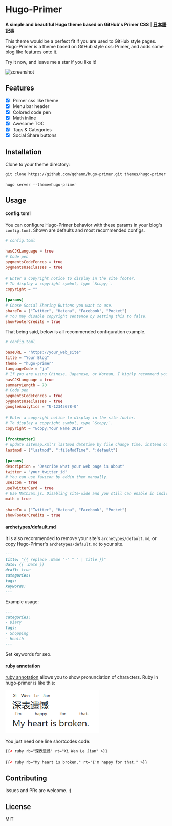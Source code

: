 # Hugo-Primer

**A simple and beautiful Hugo theme based on GitHub's Primer CSS** | **[日本語記事](https://qqhann.dev/blog/theer-stroy/)**

This theme would be a perfect fit if you are used to GitHub style pages.  
Hugo-Primer is a theme based on GitHub style css: Primer, and adds some blog like features onto it.

Try it now, and leave me a star if you like it!

![screenshot](https://github.com/qqhann/hugo-primer/blob/master/images/screenshot.png)

## Features

- [x] Primer css like theme
- [x] Menu bar header
- [x] Colored code pen
- [x] Math inline
- [x] Awesome TOC
- [x] Tags & Categories
- [x] Social Share buttons

## Installation

Clone to your theme directory:

```terminal
git clone https://github.com/qqhann/hugo-primer.git themes/hugo-primer

hugo server --theme=hugo-primer
```

## Usage

#### config.toml

You can configure Hugo-Primer behavior with these params in your blog's `config.toml`. Shown are defaults and most recommended configs.

```config.toml
# config.toml

hasCJKLanguage = true
# Code pen
pygmentsCodeFences = true
pygmentsUseClasses = true

# Enter a copyright notice to display in the site footer.
# To display a copyright symbol, type `&copy;`.
copyright = ""

[params]
# Chose Social Sharing Buttons you want to use.
shareTo = ["Twitter", "Hatena", "Facebook", "Pocket"]
# You may disable copyright sentence by setting this to false.
showFooterCredits = true
```

That being said, below is all recommended configuration example.

```config.toml
# config.toml

baseURL = "https://your_web_site"
title = "Your Blog"
theme = "hugo-primer"
languageCode = "ja"
# If you are using Chinese, Japanese, or Korean, I highly recommend you to set this true.
hasCJKLanguage = true
summaryLength = 70
# Code pen
pygmentsCodeFences = true
pygmentsUseClasses = true
googleAnalytics = "U-12345678-0"

# Enter a copyright notice to display in the site footer.
# To display a copyright symbol, type `&copy;`.
copyright = "&copy;Your Name 2019"

[frontmatter]
# update sitemap.xml's lastmod datetime by file change time, instead of git.
lastmod = ["lastmod", ":fileModTime", ":default"]

[params]
description = "Describe what your web page is about"
twitter = "your_twitter_id"
# You can use favicon by addin them manually.
useIcon = true
useTwitterCard = true
# Use MathJax.js. Disabling site-wide and you still can enable in indivisual pages
math = true

shareTo = ["Twitter", "Hatena", "Facebook", "Pocket"]
showFooterCredits = true
```

#### archetypes/default.md

It is also recommended to remove your site's `archetypes/default.md`, or copy Hugo-Primer's `archetypes/default.md` to your site.

```archetypes/default.md
---
title: "{{ replace .Name "-" " " | title }}"
date: {{ .Date }}
draft: true
categories:
tags:
keywords:
---
```

Example usage:

```md
---
categories:
- Diary
tags:
- Shopping
- Health
---
```

Set keywords for seo.

#### ruby annotation

[ruby annotation](https://developer.mozilla.org/en-US/docs/Web/HTML/Element/ruby) allows you to show pronunciation of characters. Ruby in hugo-primer is like this:

![ruby](/images/ruby.png)

You just need one line shortcodes code:

```html
{{< ruby rb="深表遗憾" rt="Xi Wen Le Jian" >}}

{{< ruby rb="My heart is broken." rt="I'm happy for that." >}}
```

## Contributing

Issues and PRs are welcome. :)

## License

MIT
